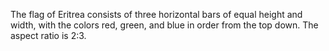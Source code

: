 The flag of Eritrea consists of three horizontal bars of equal height and width, with the colors red, green, and blue in order from the top down. The aspect ratio is 2:3.